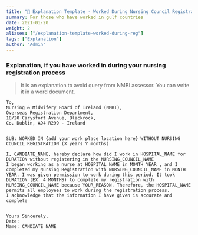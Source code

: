 ```yaml
---
title: "📄 Explanation Template - Worked During Nursing Council Registration"
summary: For those who have worked in gulf countries
date: 2021-01-20
weight: 2
aliases: ["/explanation-template-worked-during-reg"]
tags: ["Explanation"]
author: "Admin"
---
```


### Explanation, if you have worked in during your nursing registration process
> It is an explanation to avoid query from NMBI assessor. You can write it in a word document.

```gist
To,
Nursing & Midwifery Board of Ireland (NMBI),
Overseas Registration Department,
18/20 Carysfort Avenue, Blackrock,
Co. Dublin, A94 R299 - Ireland
 

SUB: WORKED IN {add your work place location here} WITHOUT NURSING COUNCIL REGISTRATION (X years Y months)
 
I, CANDIATE_NAME, hereby declare how did I work in HOSPITAL_NAME for DURATION without registering in the NURSING_COUNCIL_NAME 
I began working as a nurse at HOSPITAL_NAME in MONTH YEAR , and I completed my Nursing Registration with NURSING_COUNCIL_NAME in MONTH YEAR. I was given permission to work during this period. It took DURATION (EX. 4 MONTHS) to complete my registration with NURSING_COUNCIL_NAME because YOUR_REASON. Therefore, the HOSPITAL_NAME permits all employees to work during the registration process.
I acknowledge that the information I have given is accurate and complete


Yours Sincerely,                                                                                              Date: 
Name: CANDIATE_NAME

```
